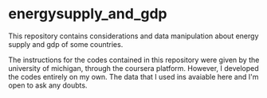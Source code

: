 # energysupply_and_gdp
This repository contains considerations and data manipulation about energy supply and gdp of some countries. 


The instructions for the codes contained in this repository were given by the university of michigan, through the coursera platform. 
However, I developed the codes entirely on my own.
The data that I used ins avaiable here and I'm open to ask any doubts.
